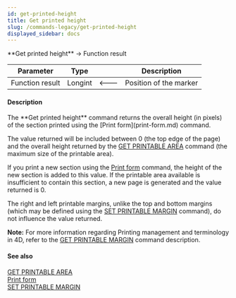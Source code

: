 ```yaml
---
id: get-printed-height
title: Get printed height
slug: /commands-legacy/get-printed-height
displayed_sidebar: docs
---
```


<!--REF #_command_.Get printed height.Syntax-->**Get printed height**  -> Function result<!-- END REF-->
<!--REF #_command_.Get printed height.Params-->
| Parameter | Type |  | Description |
| --- | --- | --- | --- |
| Function result | Longint | &#x1F850; | Position of the marker |

<!-- END REF-->

#### Description 

<!--REF #_command_.Get printed height.Summary-->The **Get printed height** command returns the overall height (in pixels) of the section printed using the [Print form](print-form.md) command.<!-- END REF-->

The value returned will be included between 0 (the top edge of the page) and the overall height returned by the [GET PRINTABLE AREA](get-printable-area.md) command (the maximum size of the printable area). 

If you print a new section using the [Print form](print-form.md) command, the height of the new section is added to this value. If the printable area available is insufficient to contain this section, a new page is generated and the value returned is 0.

The right and left printable margins, unlike the top and bottom margins (which may be defined using the [SET PRINTABLE MARGIN](set-printable-margin.md) command), do not influence the value returned.

**Note:** For more information regarding Printing management and terminology in 4D, refer to the [GET PRINTABLE MARGIN](get-printable-margin.md) command description. 

#### See also 

[GET PRINTABLE AREA](get-printable-area.md)  
[Print form](print-form.md)  
[SET PRINTABLE MARGIN](set-printable-margin.md)  